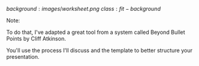 $background:images/worksheet.png$
$class:fit-background$

Note:

To do that, I've adapted a great tool from a system called Beyond Bullet Points by Cliff Atkinson.

You'll use the process I'll discuss and the template to better structure your presentation.
